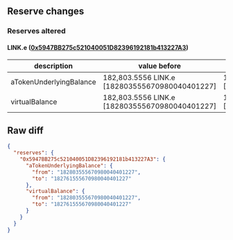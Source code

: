 ## Reserve changes

### Reserves altered

#### LINK.e ([0x5947BB275c521040051D82396192181b413227A3](https://snowtrace.io/address/0x5947BB275c521040051D82396192181b413227A3))

| description | value before | value after |
| --- | --- | --- |
| aTokenUnderlyingBalance | 182,803.5556 LINK.e [182803555670980040401227] | 182,761.5556 LINK.e [182761555670980040401227] |
| virtualBalance | 182,803.5556 LINK.e [182803555670980040401227] | 182,761.5556 LINK.e [182761555670980040401227] |


## Raw diff

```json
{
  "reserves": {
    "0x5947BB275c521040051D82396192181b413227A3": {
      "aTokenUnderlyingBalance": {
        "from": "182803555670980040401227",
        "to": "182761555670980040401227"
      },
      "virtualBalance": {
        "from": "182803555670980040401227",
        "to": "182761555670980040401227"
      }
    }
  }
}
```